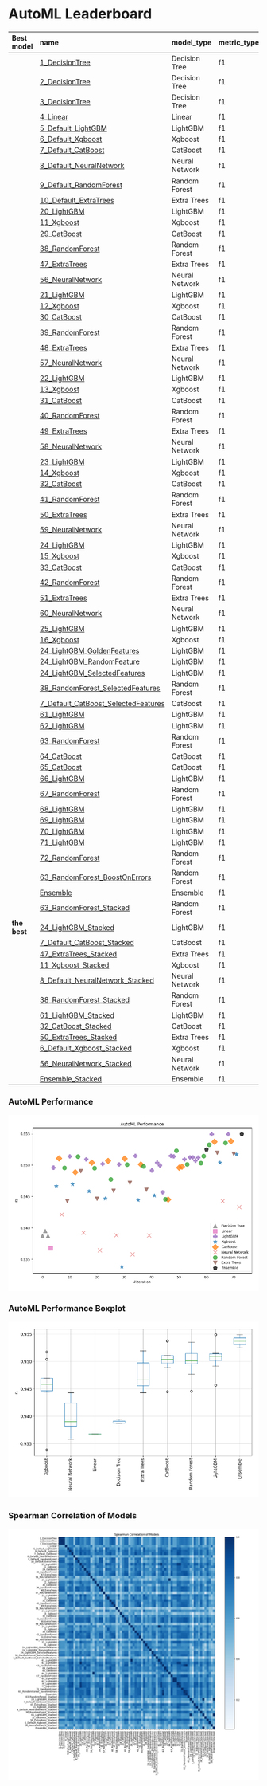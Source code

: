 # AutoML Leaderboard

| Best model   | name                                                                                 | model_type     | metric_type   |   metric_value |   train_time |
|:-------------|:-------------------------------------------------------------------------------------|:---------------|:--------------|---------------:|-------------:|
|              | [1_DecisionTree](1_DecisionTree/README.md)                                           | Decision Tree  | f1            |       0.938791 |        23.84 |
|              | [2_DecisionTree](2_DecisionTree/README.md)                                           | Decision Tree  | f1            |       0.939512 |        22.81 |
|              | [3_DecisionTree](3_DecisionTree/README.md)                                           | Decision Tree  | f1            |       0.938722 |        22.63 |
|              | [4_Linear](4_Linear/README.md)                                                       | Linear         | f1            |       0.936775 |        45.65 |
|              | [5_Default_LightGBM](5_Default_LightGBM/README.md)                                   | LightGBM       | f1            |       0.949622 |        44.39 |
|              | [6_Default_Xgboost](6_Default_Xgboost/README.md)                                     | Xgboost        | f1            |       0.946644 |        45.29 |
|              | [7_Default_CatBoost](7_Default_CatBoost/README.md)                                   | CatBoost       | f1            |       0.951098 |        37    |
|              | [8_Default_NeuralNetwork](8_Default_NeuralNetwork/README.md)                         | Neural Network | f1            |       0.94214  |        39.51 |
|              | [9_Default_RandomForest](9_Default_RandomForest/README.md)                           | Random Forest  | f1            |       0.949581 |        47.74 |
|              | [10_Default_ExtraTrees](10_Default_ExtraTrees/README.md)                             | Extra Trees    | f1            |       0.944311 |        40.23 |
|              | [20_LightGBM](20_LightGBM/README.md)                                                 | LightGBM       | f1            |       0.951431 |        37.21 |
|              | [11_Xgboost](11_Xgboost/README.md)                                                   | Xgboost        | f1            |       0.946957 |        43.64 |
|              | [29_CatBoost](29_CatBoost/README.md)                                                 | CatBoost       | f1            |       0.948916 |        73.15 |
|              | [38_RandomForest](38_RandomForest/README.md)                                         | Random Forest  | f1            |       0.951391 |        44.7  |
|              | [47_ExtraTrees](47_ExtraTrees/README.md)                                             | Extra Trees    | f1            |       0.949065 |        45.22 |
|              | [56_NeuralNetwork](56_NeuralNetwork/README.md)                                       | Neural Network | f1            |       0.939247 |        39.43 |
|              | [21_LightGBM](21_LightGBM/README.md)                                                 | LightGBM       | f1            |       0.950923 |        46.44 |
|              | [12_Xgboost](12_Xgboost/README.md)                                                   | Xgboost        | f1            |       0.94586  |        51.51 |
|              | [30_CatBoost](30_CatBoost/README.md)                                                 | CatBoost       | f1            |       0.950433 |        59.92 |
|              | [39_RandomForest](39_RandomForest/README.md)                                         | Random Forest  | f1            |       0.949525 |        52.08 |
|              | [48_ExtraTrees](48_ExtraTrees/README.md)                                             | Extra Trees    | f1            |       0.944641 |        44.79 |
|              | [57_NeuralNetwork](57_NeuralNetwork/README.md)                                       | Neural Network | f1            |       0.936431 |        40.49 |
|              | [22_LightGBM](22_LightGBM/README.md)                                                 | LightGBM       | f1            |       0.950221 |        51.13 |
|              | [13_Xgboost](13_Xgboost/README.md)                                                   | Xgboost        | f1            |       0.944701 |        36    |
|              | [31_CatBoost](31_CatBoost/README.md)                                                 | CatBoost       | f1            |       0.950711 |        42.29 |
|              | [40_RandomForest](40_RandomForest/README.md)                                         | Random Forest  | f1            |       0.947722 |        44.86 |
|              | [49_ExtraTrees](49_ExtraTrees/README.md)                                             | Extra Trees    | f1            |       0.945926 |        41.83 |
|              | [58_NeuralNetwork](58_NeuralNetwork/README.md)                                       | Neural Network | f1            |       0.938836 |        43.13 |
|              | [23_LightGBM](23_LightGBM/README.md)                                                 | LightGBM       | f1            |       0.950129 |        60.58 |
|              | [14_Xgboost](14_Xgboost/README.md)                                                   | Xgboost        | f1            |       0.933862 |        38.86 |
|              | [32_CatBoost](32_CatBoost/README.md)                                                 | CatBoost       | f1            |       0.951075 |        56.81 |
|              | [41_RandomForest](41_RandomForest/README.md)                                         | Random Forest  | f1            |       0.950112 |        47.44 |
|              | [50_ExtraTrees](50_ExtraTrees/README.md)                                             | Extra Trees    | f1            |       0.947192 |        45.26 |
|              | [59_NeuralNetwork](59_NeuralNetwork/README.md)                                       | Neural Network | f1            |       0.935828 |        40.37 |
|              | [24_LightGBM](24_LightGBM/README.md)                                                 | LightGBM       | f1            |       0.951517 |        45.62 |
|              | [15_Xgboost](15_Xgboost/README.md)                                                   | Xgboost        | f1            |       0.944444 |        39.02 |
|              | [33_CatBoost](33_CatBoost/README.md)                                                 | CatBoost       | f1            |       0.95012  |        41.22 |
|              | [42_RandomForest](42_RandomForest/README.md)                                         | Random Forest  | f1            |       0.949833 |        46.16 |
|              | [51_ExtraTrees](51_ExtraTrees/README.md)                                             | Extra Trees    | f1            |       0.946086 |        44.8  |
|              | [60_NeuralNetwork](60_NeuralNetwork/README.md)                                       | Neural Network | f1            |       0.938798 |        43.93 |
|              | [25_LightGBM](25_LightGBM/README.md)                                                 | LightGBM       | f1            |       0.949196 |        73.37 |
|              | [16_Xgboost](16_Xgboost/README.md)                                                   | Xgboost        | f1            |       0.945165 |        42.79 |
|              | [24_LightGBM_GoldenFeatures](24_LightGBM_GoldenFeatures/README.md)                   | LightGBM       | f1            |       0.950407 |       216.22 |
|              | [24_LightGBM_RandomFeature](24_LightGBM_RandomFeature/README.md)                     | LightGBM       | f1            |       0.949991 |       100.35 |
|              | [24_LightGBM_SelectedFeatures](24_LightGBM_SelectedFeatures/README.md)               | LightGBM       | f1            |       0.945676 |        36.29 |
|              | [38_RandomForest_SelectedFeatures](38_RandomForest_SelectedFeatures/README.md)       | Random Forest  | f1            |       0.944579 |        33.66 |
|              | [7_Default_CatBoost_SelectedFeatures](7_Default_CatBoost_SelectedFeatures/README.md) | CatBoost       | f1            |       0.944516 |        28.93 |
|              | [61_LightGBM](61_LightGBM/README.md)                                                 | LightGBM       | f1            |       0.951517 |        48.89 |
|              | [62_LightGBM](62_LightGBM/README.md)                                                 | LightGBM       | f1            |       0.951431 |        43.28 |
|              | [63_RandomForest](63_RandomForest/README.md)                                         | Random Forest  | f1            |       0.952293 |        50.63 |
|              | [64_CatBoost](64_CatBoost/README.md)                                                 | CatBoost       | f1            |       0.949632 |        43.78 |
|              | [65_CatBoost](65_CatBoost/README.md)                                                 | CatBoost       | f1            |       0.949778 |        42.63 |
|              | [66_LightGBM](66_LightGBM/README.md)                                                 | LightGBM       | f1            |       0.950923 |        53.71 |
|              | [67_RandomForest](67_RandomForest/README.md)                                         | Random Forest  | f1            |       0.950149 |        51.61 |
|              | [68_LightGBM](68_LightGBM/README.md)                                                 | LightGBM       | f1            |       0.951269 |        48.45 |
|              | [69_LightGBM](69_LightGBM/README.md)                                                 | LightGBM       | f1            |       0.951269 |        48.62 |
|              | [70_LightGBM](70_LightGBM/README.md)                                                 | LightGBM       | f1            |       0.950729 |        45.77 |
|              | [71_LightGBM](71_LightGBM/README.md)                                                 | LightGBM       | f1            |       0.951238 |        44.02 |
|              | [72_RandomForest](72_RandomForest/README.md)                                         | Random Forest  | f1            |       0.950326 |        50.36 |
|              | [63_RandomForest_BoostOnErrors](63_RandomForest_BoostOnErrors/README.md)             | Random Forest  | f1            |       0.95146  |        55.39 |
|              | [Ensemble](Ensemble/README.md)                                                       | Ensemble       | f1            |       0.952487 |         8.02 |
|              | [63_RandomForest_Stacked](63_RandomForest_Stacked/README.md)                         | Random Forest  | f1            |       0.953264 |        58.63 |
| **the best** | [24_LightGBM_Stacked](24_LightGBM_Stacked/README.md)                                 | LightGBM       | f1            |       0.954925 |        58.31 |
|              | [7_Default_CatBoost_Stacked](7_Default_CatBoost_Stacked/README.md)                   | CatBoost       | f1            |       0.953738 |        42.65 |
|              | [47_ExtraTrees_Stacked](47_ExtraTrees_Stacked/README.md)                             | Extra Trees    | f1            |       0.951975 |        49.55 |
|              | [11_Xgboost_Stacked](11_Xgboost_Stacked/README.md)                                   | Xgboost        | f1            |       0.950418 |        47.97 |
|              | [8_Default_NeuralNetwork_Stacked](8_Default_NeuralNetwork_Stacked/README.md)         | Neural Network | f1            |       0.94431  |        43.84 |
|              | [38_RandomForest_Stacked](38_RandomForest_Stacked/README.md)                         | Random Forest  | f1            |       0.953527 |        55.33 |
|              | [61_LightGBM_Stacked](61_LightGBM_Stacked/README.md)                                 | LightGBM       | f1            |       0.954925 |        58.79 |
|              | [32_CatBoost_Stacked](32_CatBoost_Stacked/README.md)                                 | CatBoost       | f1            |       0.953812 |        67.4  |
|              | [50_ExtraTrees_Stacked](50_ExtraTrees_Stacked/README.md)                             | Extra Trees    | f1            |       0.951834 |        51.84 |
|              | [6_Default_Xgboost_Stacked](6_Default_Xgboost_Stacked/README.md)                     | Xgboost        | f1            |       0.951727 |        52.44 |
|              | [56_NeuralNetwork_Stacked](56_NeuralNetwork_Stacked/README.md)                       | Neural Network | f1            |       0.943319 |        49.33 |
|              | [Ensemble_Stacked](Ensemble_Stacked/README.md)                                       | Ensemble       | f1            |       0.954925 |        10.71 |

### AutoML Performance
![AutoML Performance](ldb_performance.png)

### AutoML Performance Boxplot
![AutoML Performance Boxplot](ldb_performance_boxplot.png)

### Spearman Correlation of Models
![models spearman correlation](correlation_heatmap.png)

